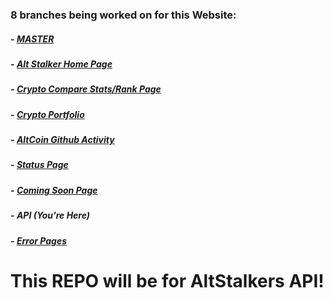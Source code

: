 ### 8 branches being worked on for this Website:

##### - [MASTER](https://github.com/MSFTserver/AltStalker/)

##### - [Alt Stalker Home Page](https://github.com/MSFTserver/AltStalker/tree/AltStalker-Home)

##### - [Crypto Compare Stats/Rank Page](https://github.com/MSFTserver/AltStalker/tree/CryptoCompareStats)

##### - [Crypto Portfolio](https://github.com/MSFTserver/AltStalker/tree/Portfolio)

##### - [AltCoin Github Activity](https://github.com/MSFTserver/AltStalker/tree/altcoin-github-activity)

##### - [Status Page](https://github.com/MSFTserver/AltStalker/tree/status)

##### - [Coming Soon Page](https://github.com/MSFTserver/AltStalker/tree/coming-soon)

##### - **API *(You're Here)***

##### - [Error Pages](https://github.com/MSFTserver/AltStalker/tree/error-pages)

# This REPO will be for AltStalkers API!

